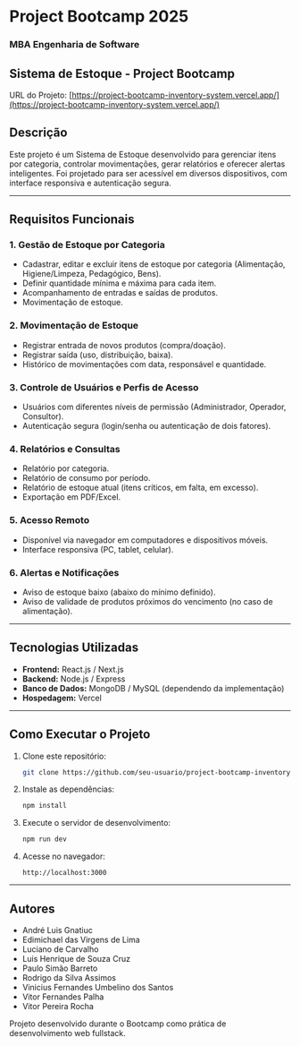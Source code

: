 
# Project Bootcamp 2025
### MBA Engenharia de Software

## Sistema de Estoque - Project Bootcamp

URL do Projeto: [https://project-bootcamp-inventory-system.vercel.app/](https://project-bootcamp-inventory-system.vercel.app/)

## Descrição
Este projeto é um Sistema de Estoque desenvolvido para gerenciar itens por categoria, controlar movimentações, gerar relatórios e oferecer alertas inteligentes. Foi projetado para ser acessível em diversos dispositivos, com interface responsiva e autenticação segura.

---

## Requisitos Funcionais

### 1. Gestão de Estoque por Categoria
- Cadastrar, editar e excluir itens de estoque por categoria (Alimentação, Higiene/Limpeza, Pedagógico, Bens).
- Definir quantidade mínima e máxima para cada item.
- Acompanhamento de entradas e saídas de produtos.
- Movimentação de estoque.

### 2. Movimentação de Estoque
- Registrar entrada de novos produtos (compra/doação).
- Registrar saída (uso, distribuição, baixa).
- Histórico de movimentações com data, responsável e quantidade.

### 3. Controle de Usuários e Perfis de Acesso
- Usuários com diferentes níveis de permissão (Administrador, Operador, Consultor).
- Autenticação segura (login/senha ou autenticação de dois fatores).

### 4. Relatórios e Consultas
- Relatório por categoria.
- Relatório de consumo por período.
- Relatório de estoque atual (itens críticos, em falta, em excesso).
- Exportação em PDF/Excel.

### 5. Acesso Remoto
- Disponível via navegador em computadores e dispositivos móveis.
- Interface responsiva (PC, tablet, celular).

### 6. Alertas e Notificações
- Aviso de estoque baixo (abaixo do mínimo definido).
- Aviso de validade de produtos próximos do vencimento (no caso de alimentação).

---

## Tecnologias Utilizadas
- **Frontend:** React.js / Next.js
- **Backend:** Node.js / Express
- **Banco de Dados:** MongoDB / MySQL (dependendo da implementação)
- **Hospedagem:** Vercel

---

## Como Executar o Projeto
1. Clone este repositório:
   ```bash
   git clone https://github.com/seu-usuario/project-bootcamp-inventory-system.git
   ```

2. Instale as dependências:
   ```bash
   npm install
   ```

3. Execute o servidor de desenvolvimento:
   ```bash
   npm run dev
   ```

4. Acesse no navegador:
   ```
   http://localhost:3000
   ```

---

## Autores
- André Luis Gnatiuc
- Edimichael das Virgens de Lima
- Luciano de Carvalho
- Luis Henrique de Souza Cruz
- Paulo Simão Barreto
- Rodrigo da Silva Assimos
- Vinicius Fernandes Umbelino dos Santos
- Vitor Fernandes Palha
- Vitor Pereira Rocha

Projeto desenvolvido durante o Bootcamp como prática de desenvolvimento web fullstack.
